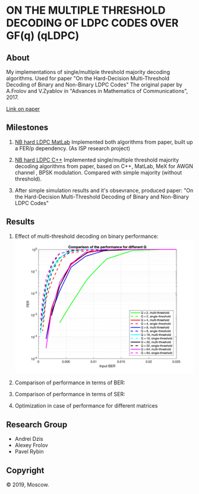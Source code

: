 # ON THE MULTIPLE THRESHOLD DECODING OF LDPC CODES OVER GF(q) (qLDPC)


## About
My implementations of single/multiple threshold majority decoding algorithms. Used for paper "On the Hard-Decision Multi-Threshold Decoding of Binary and Non-Binary LDPC Codes"
The original paper by A.Frolov and V.Zyablov in "Advances in Mathematics of Communications", 2017.

[Link on paper](https://github.com/dzisandy/qLDPC/blob/master/2017_amc.pdf)


## Milestones

1. [NB hard LDPC MatLab](https://github.com/dzisandy/qLDPC/tree/master/NB%20hard%20LDPC%20MatLab)
Implemented both algorithms from paper, built up a FER/p dependency. (As ISP research project)

2. [NB hard LDPC C++](https://github.com/dzisandy/qLDPC/tree/master/NB%20hard%20LDPC%20C%2B%2B)
Implemented single/multiple threshold majority decoding algorithms from paper, based on C++, MatLab, MeX for AWGN channel , BPSK modulation. Compared with simple majority (without threshold).

3. After simple simulation results and it's obsevrance, produced paper:
  "On the Hard-Decision Multi-Threshold Decoding of Binary and Non-Binary LDPC Codes"
  
## Results
1. Effect of multi-threshold decoding on binary performance:
  ![alt tag](https://github.com/dzisandy/qLDPC/blob/master/NB%20hard%20LDPC%20C%2B%2B/Inputber.png)  
2. Comparison of performance in terms of BER:

3. Comparison of performance in terms of SER:

4. Optimization in case of performance for different matrices

## Research Group
* Andrei Dzis
* Alexey Frolov
* Pavel Rybin

## Copyright
© 2019, Moscow.


